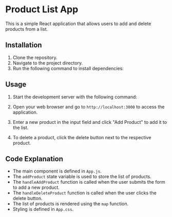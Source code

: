 # Product List App

This is a simple React application that allows users to add and delete products from a list.

## Installation

1. Clone the repository.
2. Navigate to the project directory.
3. Run the following command to install dependencies:

## Usage

1. Start the development server with the following command:

2. Open your web browser and go to `http://localhost:3000` to access the application.

3. Enter a new product in the input field and click "Add Product" to add it to the list.

4. To delete a product, click the delete button next to the respective product.

## Code Explanation

- The main component is defined in `App.js`.
- The `addProduct` state variable is used to store the list of products.
- The `handleAddProduct` function is called when the user submits the form to add a new product.
- The `handleDeleteProduct` function is called when the user clicks the delete button.
- The list of products is rendered using the `map` function.
- Styling is defined in `App.css`.

